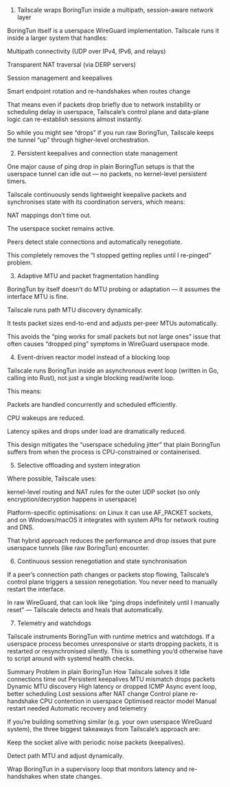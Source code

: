 1. Tailscale wraps BoringTun inside a multipath, session-aware network layer

BoringTun itself is a userspace WireGuard implementation. Tailscale runs it inside a larger system that handles:

Multipath connectivity (UDP over IPv4, IPv6, and relays)

Transparent NAT traversal (via DERP servers)

Session management and keepalives

Smart endpoint rotation and re-handshakes when routes change

That means even if packets drop briefly due to network instability or scheduling delay in userspace, Tailscale’s control plane and data-plane logic can re-establish sessions almost instantly.

So while you might see “drops” if you run raw BoringTun, Tailscale keeps the tunnel “up” through higher-level orchestration.

2. Persistent keepalives and connection state management

One major cause of ping drop in plain BoringTun setups is that the userspace tunnel can idle out — no packets, no kernel-level persistent timers.

Tailscale continuously sends lightweight keepalive packets and synchronises state with its coordination servers, which means:

NAT mappings don’t time out.

The userspace socket remains active.

Peers detect stale connections and automatically renegotiate.

This completely removes the “I stopped getting replies until I re-pinged” problem.

3. Adaptive MTU and packet fragmentation handling

BoringTun by itself doesn’t do MTU probing or adaptation — it assumes the interface MTU is fine.

Tailscale runs path MTU discovery dynamically:

It tests packet sizes end-to-end and adjusts per-peer MTUs automatically.

This avoids the “ping works for small packets but not large ones” issue that often causes “dropped ping” symptoms in WireGuard userspace mode.

4. Event-driven reactor model instead of a blocking loop

Tailscale runs BoringTun inside an asynchronous event loop (written in Go, calling into Rust), not just a single blocking read/write loop.

This means:

Packets are handled concurrently and scheduled efficiently.

CPU wakeups are reduced.

Latency spikes and drops under load are dramatically reduced.

This design mitigates the “userspace scheduling jitter” that plain BoringTun suffers from when the process is CPU-constrained or containerised.

5. Selective offloading and system integration

Where possible, Tailscale uses:

kernel-level routing and NAT rules for the outer UDP socket
(so only encryption/decryption happens in userspace)

Platform-specific optimisations: on Linux it can use AF_PACKET sockets, and on Windows/macOS it integrates with system APIs for network routing and DNS.

That hybrid approach reduces the performance and drop issues that pure userspace tunnels (like raw BoringTun) encounter.

6. Continuous session renegotiation and state synchronisation

If a peer’s connection path changes or packets stop flowing, Tailscale’s control plane triggers a session renegotiation. You never need to manually restart the interface.

In raw WireGuard, that can look like “ping drops indefinitely until I manually reset” — Tailscale detects and heals that automatically.

7. Telemetry and watchdogs

Tailscale instruments BoringTun with runtime metrics and watchdogs. If a userspace process becomes unresponsive or starts dropping packets, it is restarted or resynchronised silently. This is something you’d otherwise have to script around with systemd health checks.

Summary
Problem in plain BoringTun	How Tailscale solves it
Idle connections time out	Persistent keepalives
MTU mismatch drops packets	Dynamic MTU discovery
High latency or dropped ICMP	Async event loop, better scheduling
Lost sessions after NAT change	Control plane re-handshake
CPU contention in userspace	Optimised reactor model
Manual restart needed	Automatic recovery and telemetry

If you’re building something similar (e.g. your own userspace WireGuard system), the three biggest takeaways from Tailscale’s approach are:

Keep the socket alive with periodic noise packets (keepalives).

Detect path MTU and adjust dynamically.

Wrap BoringTun in a supervisory loop that monitors latency and re-handshakes when state changes.